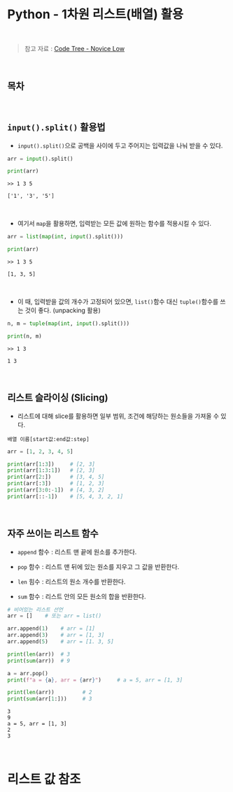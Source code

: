 # Python - 1차원 리스트(배열) 활용

<br/>

> 참고 자료 : <a href="https://www.codetree.ai/missions/4">Code Tree - Novice Low</a>

<br/>

## 목차

<br/>

## <code>input().split()</code> 활용법

* <code>input().split()</code>으로 공백을 사이에 두고 주어지는 입력값을 나눠 받을 수 있다.

```python
arr = input().split()

print(arr)
```
```
>> 1 3 5

['1', '3', '5']
```

<br/>

* 여기서 <code>map</code>을 활용하면, 입력받는 모든 값에 원하는 함수를 적용시킬 수 있다.

```python
arr = list(map(int, input().split()))

print(arr)
```
```
>> 1 3 5

[1, 3, 5]
```

<br/>

* 이 때, 입력받을 값의 개수가 고정되어 있으면, <code>list()</code>함수 대신 <code>tuple()</code>함수를 쓰는 것이 좋다. (unpacking 활용)

```python
n, m = tuple(map(int, input().split()))

print(n, m)
```
```
>> 1 3

1 3
```

<br/>

## 리스트 슬라이싱 (Slicing)

* 리스트에 대해 slice를 활용하면 일부 범위, 조건에 해당하는 원소들을 가져올 수 있다.

```
배열 이름[start값:end값:step]
```

```python
arr = [1, 2, 3, 4, 5]

print(arr[1:3])     # [2, 3]
print(arr[1:3:1])   # [2, 3]
print(arr[2:])      # [3, 4, 5]
print(arr[:3])      # [1, 2, 3]
print(arr[3:0:-1])  # [4, 3, 2]
print(arr[::-1])    # [5, 4, 3, 2, 1]
```

<br/>

## 자주 쓰이는 리스트 함수

* <code>append</code> 함수 : 리스트 맨 끝에 원소를 추가한다.

* <code>pop</code> 함수 : 리스트 맨 뒤에 있는 원소를 지우고 그 값을 반환한다.

* <code>len</code> 힘수 : 리스트의 원소 개수를 반환한다.

* <code>sum</code> 함수 : 리스트 안의 모든 원소의 합을 반환한다.

```python
# 비어있는 리스트 선언
arr = []    # 또는 arr = list()

arr.append(1)    # arr = [1]
arr.append(3)    # arr = [1, 3]
arr.append(5)    # arr = [1. 3, 5]

print(len(arr))  # 3
print(sum(arr))  # 9

a = arr.pop()
print(f"a = {a}, arr = {arr}")     # a = 5, arr = [1, 3]

print(len(arr))         # 2
print(sum(arr[1:]))     # 3
```
```
3
9
a = 5, arr = [1, 3]
2
3
```

<br/>

# 리스트 값 참조